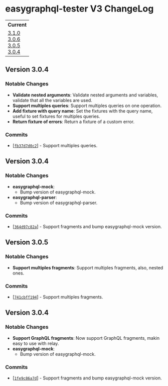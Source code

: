 # easygraphql-tester V3 ChangeLog

<table>
<tr>
<th>Current</th>
</tr>
<tr>
<td>
<a href="#3.1.0">3.1.0</a><br/>
<a href="#3.0.6">3.0.6</a><br/>
<a href="#3.0.5">3.0.5</a><br/>
<a href="#3.0.4">3.0.4</a><br/>
</td>
</tr>
</table>

<a id="3.1.0"></a>
## Version 3.0.4

### Notable Changes

* **Validate nested arguments**: Validate nested arguments and variables, validate that all the variables are used.
* **Support multiples queries**: Support multiples queries on one operation.
* **Add fixture with query name**: Set the fixtures with the query name, useful to set fixtures for multiples queries.
* **Return fixture of errors**: Return a fixture of a custom error.


### Commits

* [[`fb37d7d0c2`](https://github.com/EasyGraphQL/easygraphql-tester/commit/fb37d7d0c2)] - Support multiples queries.

<a id="3.0.6"></a>
## Version 3.0.4

### Notable Changes

* **easygraphql-mock**:
  - Bump version of easygraphql-mock.
* **easygraphql-parser**:
  - Bump version of easygraphql-parser.

### Commits

* [[`364d97c82a`](https://github.com/EasyGraphQL/easygraphql-tester/commit/364d97c82a)] - Support fragments and bump easygraphql-mock version.


<a id="3.0.5"></a>
## Version 3.0.5

### Notable Changes

* **Support multiples fragments**: Support multiples fragments, also, nested ones.

### Commits

* [[`741cbff194`](https://github.com/EasyGraphQL/easygraphql-tester/commit/741cbff194)] - Support multiples fragments.


<a id="3.0.4"></a>
## Version 3.0.4

### Notable Changes

* **Support GraphQL fragments**: Now support GraphQL fragments, makin easy to use with relay.
* **easygraphql-mock**:
  - Bump version of easygraphql-mock.


### Commits

* [[`1fe9c86a7d`](https://github.com/EasyGraphQL/easygraphql-tester/commit/1fe9c86a7d)] - Support fragments and bump easygraphql-mock version.
